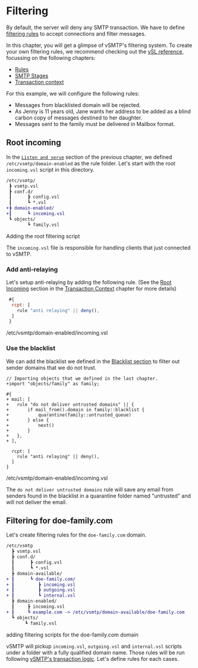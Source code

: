 # Filtering

By default, the server will deny any SMTP transaction. We have to define [filtering rules](../../filtering/rules.md) to accept connections and filter messages.

In this chapter, you will get a glimpse of vSMTP's filtering system. To create your own filtering rules, we recommend checking out the [vSL reference](../../filtering/vsl.md), focussing on the following chapters:
* [Rules](../../filtering/rules.md)
* [SMTP Stages](../../filtering/stages.md)
* [Transaction context](../../filtering/transaction.md)

For this example, we will configure the following rules:

- Messages from blacklisted domain will be rejected.
- As Jenny is 11 years old, Jane wants her address to be added as a blind carbon copy of messages destined to her daughter.
- Messages sent to the family must be delivered in Mailbox format.

## Root incoming

In the [`Listen and serve`](##listen-and-serve) section of the previous chapter, we defined `/etc/vsmtp/domain-enabled` as the rule folder. Let's start with the root `incoming.vsl` script in this directory.

```diff
/etc/vsmtp/
 ┣ vsmtp.vsl
 ┣ conf.d/
 ┃      ┣ config.vsl
 ┃      ┗ *.vsl
+┣ domain-enabled/
+┃      ┗ incoming.vsl
 ┗ objects/
        ┗ family.vsl
```
<p class="ann"> Adding the root filtering script </p>

The `incoming.vsl` file is responsible for handling clients that just connected to vSMTP.

### Add anti-relaying

Let's setup anti-relaying by adding the following rule. (See the [Root Incoming](../../filtering/transaction.md##root-incoming) section in the [Transaction Context](../../filtering/transaction.md) chapter for more details)

```js
 #{
  rcpt: [
    rule "anti relaying" || deny(),
  ]
 }
```
<p class="ann"> /etc/vsmtp/domain-enabled/incoming.vsl </p>

### Use the blacklist

We can add the blacklist we defined in the [Blacklist section](basic.md#blacklist) to filter out sender domains that we do not trust.

```diff,rust,ignore
// Importing objects that we defined in the last chapter.
+import "objects/family" as family;

#{
+ mail: [
+   rule "do not deliver untrusted domains" || {
+       if mail_from().domain in family::blacklist {
+           quarantine(family::untrusted_queue)
+       } else {
+           next()
+       }
+   },
+ ],

  rcpt: [
    rule "anti relaying" || deny(),
  ]
}
```
<p class="ann"> /etc/vsmtp/domain-enabled/incoming.vsl </p>

The `do not deliver untrusted domains` rule will save any email from senders found in the blacklist in a quarantine folder named "untrusted" and will not deliver the email.

## Filtering for doe-family.com

Let's create filtering rules for the `doe-family.com` domain.

```diff
/etc/vsmtp
  ┣ vsmtp.vsl
  ┣ conf.d/
  ┃      ┣ config.vsl
  ┃      ┗ *.vsl
  ┣ domain-available/
+ ┃      ┗ doe-family.com/
+ ┃         ┣ incoming.vsl
+ ┃         ┣ outgoing.vsl
+ ┃         ┗ internal.vsl
  ┣ domain-enabled/
  ┃     ┣ incoming.vsl
+ ┃     ┗ example.com -> /etc/vsmtp/domain-available/doe-family.com
  ┗ objects/
       ┗ family.vsl
```
<p class="ann"> adding filtering scripts for the doe-family.com domain </p>

vSMTP will pickup `incoming.vsl`, `outgoing.vsl` and `internal.vsl` scripts under a folder with a fully qualified domain name. Those rules will be run following [vSMTP's transaction logic](../../filtering/transaction.md). Let's define rules for each cases.
